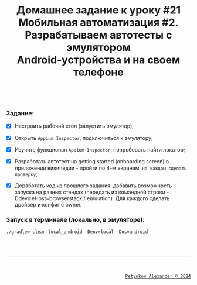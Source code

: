# <p align="center">Домашнее задание к уроку #21 <br> Мобильная автоматизация #2. <br> Разрабатываем автотесты с эмулятором <br> Android-устройства и на своем телефоне</p>

</br>
</br>

### Задание:
- [x] Настроить рабочий стол (запустить эмулятор);
- [x] Открыть `Appium Inspector`, подключиться к эмулятору;
- [x] Изучить функционал `Appium Inspector`, попробовать найти локатор;
- [x] Разработать автотест на getting started (onboarding screen) в приложении википедии - пройти по 4-м экранам, `на каждом сделать проверку`;
- [x] Доработать код из прошлого задания: добавить возможность запуска на разных стендах (передать из командной строки -DdeviceHost=browserstack / emulation). Для каждого сделать драйвер и конфиг с owner.


### Запуск в терминале (локально, в эмуляторе):
```
./gradlew clean local_android -Denv=local -Dos=android    
```


</br>
</br>


---

</br>

<a><p align="right">[`Petyukov Alexander © 2024`](https://github.com/SandroUnknown)</p></a>
